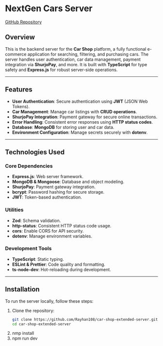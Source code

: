 # NextGen Cars Server

[GitHub Repository](https://github.com/Rayhan108/car-shop-extended-server)

## Overview

This is the backend server for the **Car Shop** platform, a fully functional e-commerce application for searching, filtering, and purchasing cars. The server handles user authentication, car data management, payment integration via **ShurjoPay**, and more. It is built with **TypeScript** for type safety and **Express.js** for robust server-side operations.

---

## Features

- **User Authentication**: Secure authentication using **JWT** (JSON Web Tokens).
- **Car Management**: Manage car listings with **CRUD operations**.
- **ShurjoPay Integration**: Payment gateway for secure online transactions.
- **Error Handling**: Consistent error responses using **HTTP status codes**.
- **Database**: **MongoDB** for storing user and car data.
- **Environment Configuration**: Manage secrets securely with **dotenv**.

---

## Technologies Used

### Core Dependencies
- **Express.js**: Web server framework.
- **MongoDB & Mongoose**: Database and object modeling.
- **ShurjoPay**: Payment gateway integration.
- **bcrypt**: Password hashing for secure storage.
- **JWT**: Token-based authentication.

### Utilities
- **Zod**: Schema validation.
- **http-status**: Consistent HTTP status code usage.
- **cors**: Enable CORS for API security.
- **dotenv**: Manage environment variables.

### Development Tools
- **TypeScript**: Static typing.
- **ESLint & Prettier**: Code quality and formatting.
- **ts-node-dev**: Hot-reloading during development.

---

## Installation

To run the server locally, follow these steps:

1. Clone the repository:
   ```bash
   git clone https://github.com/Rayhan108/car-shop-extended-server.git
   cd car-shop-extended-server
2. nmp install
3. npm run dev